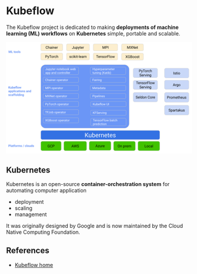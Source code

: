 # Kubeflow

The Kubeflow project is dedicated to making **deployments of machine learning (ML) workflows** on **Kubernetes** simple, portable and scalable.

![Kubeflow Arch](img/kubeflow/kubeflow-arch-1.svg)

## Kubernetes 
Kubernetes is an open-source **container-orchestration system** for automating computer application 
- deployment
- scaling
- management

It was originally designed by Google and is now maintained by the Cloud Native Computing Foundation.

## References
- [Kubeflow home](https://www.kubeflow.org/docs/started/introduction/)


